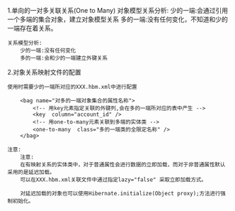 1.单向的一对多关联关系(One to Many)
	对象模型关系分析:
		少的一端:会通过引用一个多端的集合对象，建立对象模型关系
		多的一端:没有任何变化，不知道和少的一端存在着关系。
	
	关系模型分析:
		少的一端:没有任何变化
		多的一端:会和少的一端建立外键关系
		
2.对象关系映射文件的配置

	使用时需要少的一端所对应的XXX.hbm.xml中进行配置
	
		<bag name="对多的一端对象集合的属性名称">
			<!-- 用key元素指定关联的外键列,会在多的一端所对应的表中产生 -->
	        <key  column="account_id" />
	        <!-- 用one-to-many元素关联到多端的实体类 -->
	        <one-to-many  class="多的一端类的全限定名称" />
		</bag>
		
	注意:
		注意:
		在有映射关系的实体类中，对于普通属性会进行数据的立即加载，而对于非普通属性默认采用的是延迟加载。
		可以在XXX.hbm.xml关联文件中通过指定lazy="false" 采取立即加载方式。
	
		对延迟加载的对象也可以使用Hibernate.initialize(Object proxy);方法进行强制初始化。
		